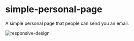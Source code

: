 # simple-personal-page
A simple personal page that people can send you an email.

![responsive-design](https://user-images.githubusercontent.com/11142312/34908130-0420e646-f872-11e7-86ce-facb943f07b4.png)
